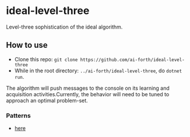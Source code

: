 # ideal-level-three

Level-three sophistication of the ideal algorithm.

## How to use

* Clone this repo: `git clone https://github.com/ai-forth/ideal-level-three`
* While in the root directory: `../ai-forth/ideal-level-three`, do `dotnet run`.

The algorithm will push messages to the console on its learning and acquisition activities.Currently, the behavior will need to be tuned to approach an optimal problem-set.

### Patterns

* [here](https://www.etsy.com/listing/1313601802/uncut-vintage-craft-sewing-pattern)
